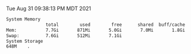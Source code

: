 Tue Aug 31 09:38:13 PM MDT 2021
```bash
System Memory
               total        used        free      shared  buff/cache   available
Mem:           7.7Gi       871Mi       5.0Gi       7.0Mi       1.8Gi       6.5Gi
Swap:          7.6Gi       512Mi       7.1Gi
System Storage
648M	.
```
